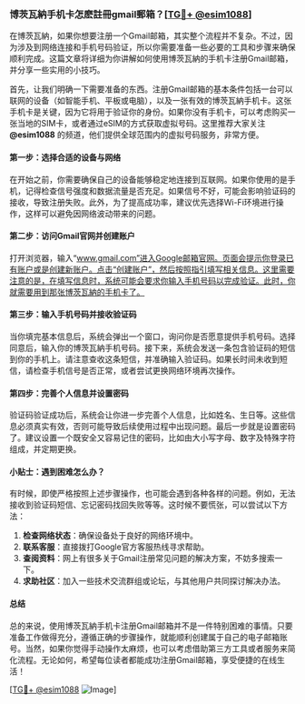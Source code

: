 ### 博茨瓦納手机卡怎麽註冊gmail郵箱？[[TG💪+ @esim1088](https://t.me/s/esim1088)]

在博茨瓦納，如果你想要注册一个Gmail邮箱，其实整个流程并不复杂。不过，因为涉及到网络连接和手机号码验证，所以你需要准备一些必要的工具和步骤来确保顺利完成。这篇文章将详细为你讲解如何使用博茨瓦納的手机卡注册Gmail邮箱，并分享一些实用的小技巧。

首先，让我们明确一下需要准备的东西。注册Gmail邮箱的基本条件包括一台可以联网的设备（如智能手机、平板或电脑），以及一张有效的博茨瓦納手机卡。这张手机卡是关键，因为它将用于验证你的身份。如果你没有手机卡，可以考虑购买一张当地的SIM卡，或者通过eSIM的方式获取虚拟号码。这里推荐大家关注 **@esim1088** 的频道，他们提供全球范围内的虚拟号码服务，非常方便。

#### 第一步：选择合适的设备与网络

在开始之前，你需要确保自己的设备能够稳定地连接到互联网。如果你使用的是手机，记得检查信号强度和数据流量是否充足。如果信号不好，可能会影响验证码的接收，导致注册失败。此外，为了提高成功率，建议优先选择Wi-Fi环境进行操作，这样可以避免因网络波动带来的问题。

#### 第二步：访问Gmail官网并创建账户

打开浏览器，输入“www.gmail.com”进入Google邮箱官网。页面会提示你登录已有账户或是创建新账户。点击“创建账户”，然后按照指引填写相关信息。这里需要注意的是，在填写信息时，系统可能会要求你输入手机号码以完成验证。此时，你就需要用到那张博茨瓦納的手机卡了。

#### 第三步：输入手机号码并接收验证码

当你填完基本信息后，系统会弹出一个窗口，询问你是否愿意提供手机号码。选择同意后，输入你的博茨瓦納手机号码。接下来，系统会发送一条包含验证码的短信到你的手机上。请注意查收这条短信，并准确输入验证码。如果长时间未收到短信，请检查手机信号是否正常，或者尝试更换网络环境再次操作。

#### 第四步：完善个人信息并设置密码

验证码验证成功后，系统会让你进一步完善个人信息，比如姓名、生日等。这些信息必须真实有效，否则可能导致后续使用过程中出现问题。最后一步就是设置密码了。建议设置一个既安全又容易记住的密码，比如由大小写字母、数字及特殊字符组成，并定期更换。

#### 小贴士：遇到困难怎么办？

有时候，即使严格按照上述步骤操作，也可能会遇到各种各样的问题。例如，无法接收到验证码短信、忘记密码找回失败等等。这时候不要慌张，可以尝试以下方法：

1. **检查网络状态**：确保设备处于良好的网络环境中。
2. **联系客服**：直接拨打Google官方客服热线寻求帮助。
3. **查阅资料**：网上有很多关于Gmail注册常见问题的解决方案，不妨多搜索一下。
4. **求助社区**：加入一些技术交流群组或论坛，与其他用户共同探讨解决办法。

#### 总结

总的来说，使用博茨瓦納手机卡注册Gmail邮箱并不是一件特别困难的事情。只要准备工作做得充分，遵循正确的步骤操作，就能顺利创建属于自己的电子邮箱账号。当然，如果你觉得手动操作太麻烦，也可以考虑借助第三方工具或者服务来简化流程。无论如何，希望每位读者都能成功注册Gmail邮箱，享受便捷的在线生活！

[[TG💪+ @esim1088](https://t.me/s/esim1088) ![Image](https://i.postimg.cc/4NQfJmqS/Snipaste-2025-05-13-00-14-12.png)]